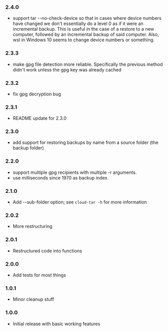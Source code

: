 ### 2.4.0
- support tar --no-check-device so that in cases where device numbers have
  changed we don't essentially do a level 0 as if it were an incremental backup.
  This is useful in the case of a restore to a new computer, followed by an
  incremental backup of said computer.  Also, wsl in Windows 10 seems to change
  device numbers or something.

### 2.3.3
- make gpg file detection more reliable.  Specifically the previous method
  didn't work unless the gpg key was already cached

### 2.3.2
- fix gpg decryption bug

### 2.3.1
- README update for 2.3.0

### 2.3.0
- add support for restoring backups by name from a source folder (the backup folder)

### 2.2.0
- support multiple gpg recipients with multiple -r arguments.
- use milliseconds since 1970 as backup index.

### 2.1.0
- Add --sub-folder option; see `cloud-tar -h` for more information

### 2.0.2
- More restructuring

### 2.0.1
- Restructured code into functions

### 2.0.0
- Add tests for most things

### 1.0.1
- Minor cleanup stuff

### 1.0.0
- Initial release with basic working features